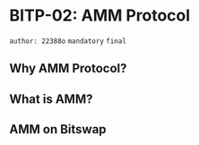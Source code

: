 # BITP-02: AMM Protocol

`author: 22388o` `mandatory` `final`

## Why AMM Protocol?

## What is AMM?

## AMM on Bitswap
